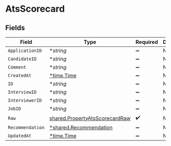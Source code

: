 # AtsScorecard


## Fields

| Field                                                                            | Type                                                                             | Required                                                                         | Description                                                                      |
| -------------------------------------------------------------------------------- | -------------------------------------------------------------------------------- | -------------------------------------------------------------------------------- | -------------------------------------------------------------------------------- |
| `ApplicationID`                                                                  | **string*                                                                        | :heavy_minus_sign:                                                               | N/A                                                                              |
| `CandidateID`                                                                    | **string*                                                                        | :heavy_minus_sign:                                                               | N/A                                                                              |
| `Comment`                                                                        | **string*                                                                        | :heavy_minus_sign:                                                               | N/A                                                                              |
| `CreatedAt`                                                                      | [*time.Time](https://pkg.go.dev/time#Time)                                       | :heavy_minus_sign:                                                               | N/A                                                                              |
| `ID`                                                                             | **string*                                                                        | :heavy_minus_sign:                                                               | N/A                                                                              |
| `InterviewID`                                                                    | **string*                                                                        | :heavy_minus_sign:                                                               | N/A                                                                              |
| `InterviewerID`                                                                  | **string*                                                                        | :heavy_minus_sign:                                                               | N/A                                                                              |
| `JobID`                                                                          | **string*                                                                        | :heavy_minus_sign:                                                               | N/A                                                                              |
| `Raw`                                                                            | [shared.PropertyAtsScorecardRaw](../../models/shared/propertyatsscorecardraw.md) | :heavy_check_mark:                                                               | N/A                                                                              |
| `Recommendation`                                                                 | [*shared.Recommendation](../../models/shared/recommendation.md)                  | :heavy_minus_sign:                                                               | N/A                                                                              |
| `UpdatedAt`                                                                      | [*time.Time](https://pkg.go.dev/time#Time)                                       | :heavy_minus_sign:                                                               | N/A                                                                              |